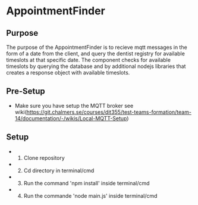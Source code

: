 # AppointmentFinder

## Purpose 
The purpose of the AppointmentFinder is to recieve mqtt messages in the form of a  date from the client, and query the dentist registry for available timeslots at that specific date. The component checks for available timeslots by querying the database and by additional nodejs libraries that creates a response object with available timeslots. 

## Pre-Setup
- Make sure you have setup the MQTT broker see wiki(https://git.chalmers.se/courses/dit355/test-teams-formation/team-14/documentation/-/wikis/Local-MQTT-Setup)

## Setup
- 1. Clone repository 
- 2. Cd directory in terminal/cmd
- 3. Run the command 'npm install' inside terminal/cmd
- 4. Run the commande 'node main.js' inside terminal/cmd
  
